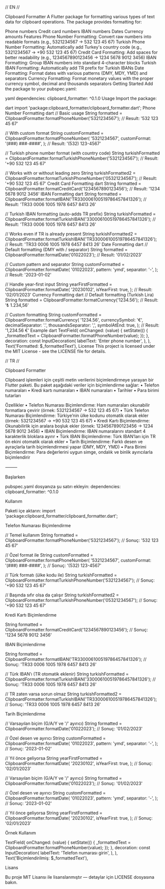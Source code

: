 // EN // 

Clipboard Formatter
A Flutter package for formatting various types of text data for clipboard operations. The package provides formatting for:

Phone numbers
Credit card numbers
IBAN numbers
Dates
Currency amounts
Features
Phone Number Formatting: Convert raw numbers into readable formats (e.g., 5321234567 → 532 123 45 67)
Turkish Phone Number Formatting: Automatically add Turkey's country code (e.g., 5321234567 → +90 532 123 45 67)
Credit Card Formatting: Add spaces for better readability (e.g., 1234567890123456 → 1234 5678 9012 3456)
IBAN Formatting: Group IBAN numbers into standard 4-character blocks
Turkish IBAN Formatting: Automatically add TR prefix for Turkish IBANs
Date Formatting: Format dates with various patterns (DMY, MDY, YMD) and separators
Currency Formatting: Format monetary values with the proper currency symbol, decimal and thousands separators
Getting Started
Add the package to your pubspec.yaml:

yaml
dependencies:
  clipboard_formatter: ^0.1.0
Usage
Import the package:

dart
import 'package:clipboard_formatter/clipboard_formatter.dart';
Phone Number Formatting
dart
// Basic usage
String formatted = ClipboardFormatter.formatPhoneNumber('5321234567');
// Result: '532 123 45 67'

// With custom format
String customFormatted = ClipboardFormatter.formatPhoneNumber(
  '5321234567',
  customFormat: '(###) ###-####',
);
// Result: '(532) 123-4567'

// Turkish phone number format (with country code)
String turkishFormatted = ClipboardFormatter.formatTurkishPhoneNumber('5321234567');
// Result: '+90 532 123 45 67'

// Works with or without leading zero
String turkishFormatted2 = ClipboardFormatter.formatTurkishPhoneNumber('05321234567');
// Result: '+90 532 123 45 67'
Credit Card Formatting
dart
String formatted = ClipboardFormatter.formatCreditCard('1234567890123456');
// Result: '1234 5678 9012 3456'
IBAN Formatting
dart
String formatted = ClipboardFormatter.formatIBAN('TR330006100519786457841326');
// Result: 'TR33 0006 1005 1978 6457 8413 26'

// Turkish IBAN formatting (auto-adds TR prefix)
String turkishFormatted = ClipboardFormatter.formatTurkishIBAN('330006100519786457841326');
// Result: 'TR33 0006 1005 1978 6457 8413 26'

// Works even if TR is already present
String turkishFormatted2 = ClipboardFormatter.formatTurkishIBAN('TR330006100519786457841326');
// Result: 'TR33 0006 1005 1978 6457 8413 26'
Date Formatting
dart
// Default formatting (DMY with / separator)
String formatted = ClipboardFormatter.formatDate('01022023');
// Result: '01/02/2023'

// Custom pattern and separator
String customFormatted = ClipboardFormatter.formatDate(
  '01022023',
  pattern: 'ymd',
  separator: '-',
);
// Result: '2023-01-02'

// Handle year-first input
String yearFirstFormatted = ClipboardFormatter.formatDate(
  '20230102',
  isYearFirst: true,
);
// Result: '02/01/2023'
Currency Formatting
dart
// Default formatting (Turkish Lira)
String formatted = ClipboardFormatter.formatCurrency('1234.56');
// Result: '₺ 1.234,56'

// Custom formatting
String customFormatted = ClipboardFormatter.formatCurrency(
  '1234.56',
  currencySymbol: '€',
  decimalSeparator: '.',
  thousandsSeparator: ',',
  symbolAtEnd: true,
);
// Result: '1,234.56 €'
Example
dart
TextField(
  onChanged: (value) {
    setState(() {
      _formattedText = ClipboardFormatter.formatPhoneNumber(value);
    });
  },
  decoration: const InputDecoration(
    labelText: 'Enter phone number',
  ),
),
Text('Formatted: $_formattedText'),
License
This project is licensed under the MIT License - see the LICENSE file for details.

// TR // 

Clipboard Formatter

Clipboard işlemleri için çeşitli metin verilerini biçimlendirmeye yarayan bir Flutter paketi. Bu paket aşağıdaki veriler için biçimlendirme sağlar:
	•	Telefon numaraları
	•	Kredi kartı numaraları
	•	IBAN numaraları
	•	Tarihler
	•	Para birimi tutarları

Özellikler
	•	Telefon Numarası Biçimlendirme: Ham numaraları okunabilir formatlara çevirir
(örnek: 5321234567 → 532 123 45 67)
	•	Türk Telefon Numarası Biçimlendirme: Türkiye’nin ülke kodunu otomatik olarak ekler
(örnek: 5321234567 → +90 532 123 45 67)
	•	Kredi Kartı Biçimlendirme: Okunabilirlik için aralara boşluk ekler
(örnek: 1234567890123456 → 1234 5678 9012 3456)
	•	IBAN Biçimlendirme: IBAN numaralarını standart 4 karakterlik bloklara ayırır
	•	Türk IBAN Biçimlendirme: Türk IBAN’ları için TR ön ekini otomatik olarak ekler
	•	Tarih Biçimlendirme: Farklı desen ve ayraçlarla tarih biçimlendirmesi yapar
(DMY, MDY, YMD)
	•	Para Birimi Biçimlendirme: Para değerlerini uygun simge, ondalık ve binlik ayırıcılarla biçimlendirir

⸻

Başlarken

pubspec.yaml dosyanıza şu satırı ekleyin:
dependencies:
  clipboard_formatter: ^0.1.0

Kullanım

Paketi içe aktarın:
import 'package:clipboard_formatter/clipboard_formatter.dart';

Telefon Numarası Biçimlendirme

// Temel kullanım
String formatted = ClipboardFormatter.formatPhoneNumber('5321234567');
// Sonuç: '532 123 45 67'

// Özel format ile
String customFormatted = ClipboardFormatter.formatPhoneNumber(
  '5321234567',
  customFormat: '(###) ###-####',
);
// Sonuç: '(532) 123-4567'

// Türk formatı (ülke kodu ile)
String turkishFormatted = ClipboardFormatter.formatTurkishPhoneNumber('5321234567');
// Sonuç: '+90 532 123 45 67'

// Başında sıfır olsa da çalışır
String turkishFormatted2 = ClipboardFormatter.formatTurkishPhoneNumber('05321234567');
// Sonuç: '+90 532 123 45 67'

Kredi Kartı Biçimlendirme

String formatted = ClipboardFormatter.formatCreditCard('1234567890123456');
// Sonuç: '1234 5678 9012 3456'

IBAN Biçimlendirme

String formatted = ClipboardFormatter.formatIBAN('TR330006100519786457841326');
// Sonuç: 'TR33 0006 1005 1978 6457 8413 26'

// Türk IBAN’ı (TR otomatik eklenir)
String turkishFormatted = ClipboardFormatter.formatTurkishIBAN('330006100519786457841326');
// Sonuç: 'TR33 0006 1005 1978 6457 8413 26'

// TR zaten varsa sorun olmaz
String turkishFormatted2 = ClipboardFormatter.formatTurkishIBAN('TR330006100519786457841326');
// Sonuç: 'TR33 0006 1005 1978 6457 8413 26'

Tarih Biçimlendirme

// Varsayılan biçim (G/A/Y ve '/' ayırıcı)
String formatted = ClipboardFormatter.formatDate('01022023');
// Sonuç: '01/02/2023'

// Özel desen ve ayırıcı
String customFormatted = ClipboardFormatter.formatDate(
  '01022023',
  pattern: 'ymd',
  separator: '-',
);
// Sonuç: '2023-01-02'

// Yıl önce geliyorsa
String yearFirstFormatted = ClipboardFormatter.formatDate(
  '20230102',
  isYearFirst: true,
);
// Sonuç: '02/01/2023'

// Varsayılan biçim (G/A/Y ve '/' ayırıcı)
String formatted = ClipboardFormatter.formatDate('01022023');
// Sonuç: '01/02/2023'

// Özel desen ve ayırıcı
String customFormatted = ClipboardFormatter.formatDate(
  '01022023',
  pattern: 'ymd',
  separator: '-',
);
// Sonuç: '2023-01-02'

// Yıl önce geliyorsa
String yearFirstFormatted = ClipboardFormatter.formatDate(
  '20230102',
  isYearFirst: true,
);
// Sonuç: '02/01/2023'

Örnek Kullanım

TextField(
  onChanged: (value) {
    setState(() {
      _formattedText = ClipboardFormatter.formatPhoneNumber(value);
    });
  },
  decoration: const InputDecoration(
    labelText: 'Telefon numarası girin',
  ),
),
Text('Biçimlendirilmiş: $_formattedText'),

Lisans

Bu proje MIT Lisansı ile lisanslanmıştır — detaylar için LICENSE dosyasına bakın.

